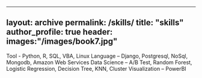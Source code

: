 
---
layout: archive
permalink: /skills/
title: "skills"
author_profile: true
header:
  images:"/images/book7.jpg"
---
Tool - Python, R, SQL, VBA, Linux
Language – Django, Postgresql, NoSql, Mongodb, Amazon Web Services
Data Science – A/B Test, Random Forest, Logistic Regression, Decision Tree, KNN, Cluster
Visualization – PowerBI
